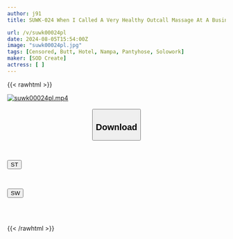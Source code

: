 ```yaml
---
author: j91
title: SUWK-024 When I Called A Very Healthy Outcall Massage At A Business Hotel On A Business Trip… For Some Reason, A Fair-Skinned, Soothing Front Desk Receptionist Came And Stimulated My Groin Area, And I Had Creampie Sex Until I Checked Out At 11 O’Clock. Shizuka

url: /v/suwk00024pl
date: 2024-08-05T15:54:00Z
image: "suwk00024pl.jpg"
tags: [Censored, Butt, Hotel, Nampa, Pantyhose, Solowork]
maker: [SOD Create]
actress: [ ]
---
```



{{< rawhtml >}}

<div class="video" data-videoid="ygr229oLvoh190P">
    <a href="javascript:;">
        <img src="/v/suwk00024pl/suwk00024pl.jpg" width="WIDTH" height="HEIGHT" alt="suwk00024pl.mp4" loading="lazy">
    </a>
</div>

<script type="text/javascript" src="https://j91.asia/asset/on-demand-st.js"></script>

<br>
  <link rel="stylesheet" href="https://j91.asia/asset/bs5.css">
  
  <center>
  <button class="btn btn-primary" type="button" data-bs-toggle="collapse" data-bs-target=".multi-collapse" aria-expanded="false" aria-controls="multiCollapseExample1 multiCollapseExample2"><h2>Download</h2></button></center>
</p>
<div class="row">
  <div class="col">
    <div class="collapse multi-collapse" id="multiCollapseExample1">
      <div class="card card-body">
	      	      <br>
<div class="buttons">  
<p><a href="/v/suwk00024pl/st.html" target="_blank"><button class="btn-hover color-3"><i class="fa fa-download"></i> ST</button></a></p></div>
    </div>
  </div>
</div>
  <div class="col">
    <div class="collapse multi-collapse" id="multiCollapseExample2">
      <div class="card card-body">
	      <br>
<div class="buttons">
<p><a href="/v/suwk00024pl/sw.html" target="_blank"><button class="btn-hover color-2"><i class="fa fa-download"></i> SW</button></a></p></div>
<br><br>
      </div>
    </div>
  </div>
</div>

{{< /rawhtml >}}